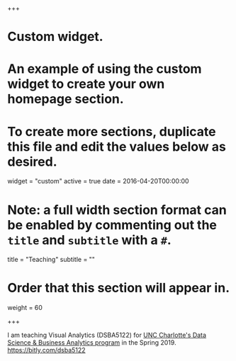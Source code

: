 +++
# Custom widget.
# An example of using the custom widget to create your own homepage section.
# To create more sections, duplicate this file and edit the values below as desired.
widget = "custom"
active = true
date = 2016-04-20T00:00:00

# Note: a full width section format can be enabled by commenting out the `title` and `subtitle` with a `#`.
title = "Teaching"
subtitle = ""

# Order that this section will appear in.
weight = 60

+++

I am teaching Visual Analytics (DSBA5122) for [UNC Charlotte's Data Science & Business Analytics program](https://dsba.uncc.edu/) in the Spring 2019. <https://bitly.com/dsba5122>
